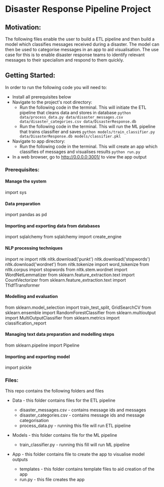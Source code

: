 # Disaster Response Pipeline Project

## Motivation:
The following files enable the user to build a ETL pipeline and then build a model which classifies messages received 
during a disaster. The model can then be used to categorise messages in an app to aid visualisation.
The use case for this is to enable disaster response teams to identify relevant messages to their specialism
and respond to them quickly. 

## Getting Started:
In order to run the following code you will need to:
- Install all prerequisites below
- Navigate to the project's root directory:
    - Run the following code in the terminal. This will initiate the ETL pipeline that cleans data and stores in database
        `python data/process_data.py data/disaster_messages.csv data/disaster_categories.csv data/DisasterResponse.db`
    - Run the following code in the terminal. This will run the ML pipeline that trains classifier and saves
        `python models/train_classifier.py data/DisasterResponse.db models/classifier.pkl`
- Navigate to app directory:
    - Run the following code in the terminal. This will create an app which classifies of messages and visualises results
    `python run.py`
- In a web browser, go to http://0.0.0.0:3001/ to view the app output

### Prerequisites:

#### Manage the system
import sys

#### Data preparation
import pandas as pd

#### Importing and exporting data from databases
import sqlalchemy
from sqlalchemy import create_engine

#### NLP processing techniques
import re
import nltk
nltk.download('punkt')
nltk.download('stopwords')
nltk.download('wordnet')
from nltk.tokenize import word_tokenize
from nltk.corpus import stopwords
from nltk.stem.wordnet import WordNetLemmatizer
from sklearn.feature_extraction.text import CountVectorizer
from sklearn.feature_extraction.text import TfidfTransformer

#### Modelling and evaluation
from sklearn.model_selection import train_test_split, GridSearchCV
from sklearn.ensemble import RandomForestClassifier
from sklearn.multioutput import MultiOutputClassifier
from sklearn.metrics import classification_report

#### Managing text data preparation and modelling steps
from sklearn.pipeline import Pipeline

#### Importing and exporting model
import pickle


### Files:
This repo contains the following folders and files
- Data - this folder contains files for the ETL pipeline
    - disaster_messages.csv - contains message ids and messages
    - disaster_categories.csv - contains message ids and message categorisation
    - process_data.py - running this file will run ETL pipeline
    
- Models - this folder contains file for the ML pipeline
    - train_classifier.py - running this fill will run ML pipeline
    
- App - this folder contains file to create the app to visualise model outputs
    - templates - this folder contains template files to aid creation of the app
    - run.py - this file creates the app




